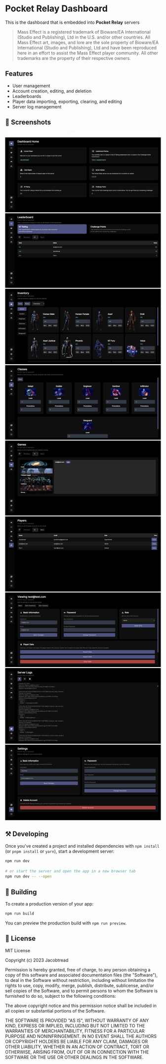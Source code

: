 
# Pocket Relay Dashboard

This is the dashboard that is embedded into **Pocket Relay** servers

> Mass Effect is a registered trademark of Bioware/EA International (Studio and Publishing), Ltd in the U.S. and/or other countries. All Mass Effect art, images, and lore are the sole property of Bioware/EA International (Studio and Publishing), Ltd and have been reproduced here in an effort to assist the Mass Effect player community. All other trademarks are the property of their respective owners.

## Features

- User management
- Account creation, editing, and deletion
- Leaderboards
- Player data importing, exporting, clearing, and editing
- Server log management

## 📸 Screenshots

![Home](./github-assets/home.png)
![Leaderboard](./github-assets/leaderboard.png)
![Inventory](./github-assets/inventory.png)
![Classes](./github-assets/classes.png)
![Games](./github-assets/games.png)
![Players](./github-assets/players.png)
![Players Editor](./github-assets/players-editor.png)
![Server Logs](./github-assets/server-logs.png)
![Settings](./github-assets/settings.png)

## ⚒ Developing

Once you've created a project and installed dependencies with `npm install` (or `pnpm install` or `yarn`), start a development server:

```bash
npm run dev

# or start the server and open the app in a new browser tab
npm run dev -- --open
```

## 🚀 Building

To create a production version of your app:

```bash
npm run build
```

You can preview the production build with `npm run preview`.

## 🧾 License

MIT License

Copyright (c) 2023 Jacobtread

Permission is hereby granted, free of charge, to any person obtaining a copy
of this software and associated documentation files (the "Software"), to deal
in the Software without restriction, including without limitation the rights
to use, copy, modify, merge, publish, distribute, sublicense, and/or sell
copies of the Software, and to permit persons to whom the Software is
furnished to do so, subject to the following conditions:

The above copyright notice and this permission notice shall be included in all
copies or substantial portions of the Software.

THE SOFTWARE IS PROVIDED "AS IS", WITHOUT WARRANTY OF ANY KIND, EXPRESS OR
IMPLIED, INCLUDING BUT NOT LIMITED TO THE WARRANTIES OF MERCHANTABILITY,
FITNESS FOR A PARTICULAR PURPOSE AND NONINFRINGEMENT. IN NO EVENT SHALL THE
AUTHORS OR COPYRIGHT HOLDERS BE LIABLE FOR ANY CLAIM, DAMAGES OR OTHER
LIABILITY, WHETHER IN AN ACTION OF CONTRACT, TORT OR OTHERWISE, ARISING FROM,
OUT OF OR IN CONNECTION WITH THE SOFTWARE OR THE USE OR OTHER DEALINGS IN THE
SOFTWARE.
